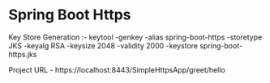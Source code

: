 # Spring Boot Https

Key Store Generation :-
keytool -genkey -alias spring-boot-https -storetype JKS -keyalg RSA -keysize 2048 -validity 2000 -keystore spring-boot-https.jks

Project URL - https://localhost:8443/SimpleHttpsApp/greet/hello